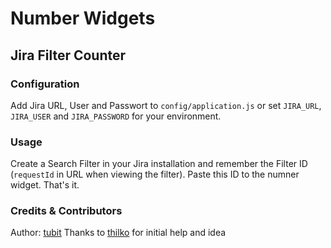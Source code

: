 # Number Widgets

## Jira Filter Counter

### Configuration

Add Jira URL, User and Passwort to `config/application.js` or set `JIRA_URL`, `JIRA_USER` and `JIRA_PASSWORD` for your environment.

### Usage

Create a Search Filter in your Jira installation and remember the Filter ID (`requestId` in URL when viewing the filter). Paste this ID to the numner widget. That's it.

### Credits & Contributors
Author: [tubit](https://github.com/tubit) Thanks to [thilko](https://github.com/thilko) for initial help and idea

